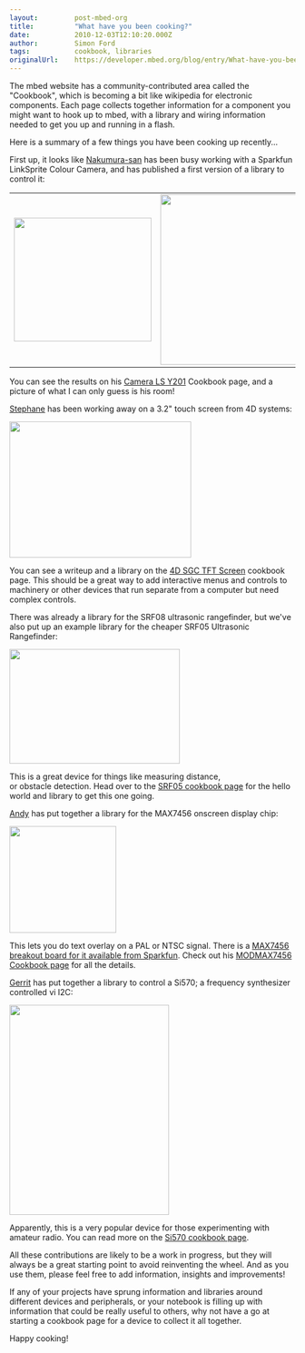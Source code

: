 ```yaml
---
layout:         post-mbed-org
title:          "What have you been cooking?"
date:           2010-12-03T12:10:20.000Z
author:         Simon Ford
tags:           cookbook, libraries
originalUrl:    https://developer.mbed.org/blog/entry/What-have-you-been-cooking/
---
```


<p>
  The mbed website has a community-contributed area called the
  "Cookbook", which is becoming a bit like wikipedia for electronic
  components. Each page collects together information for a
  component you might want to hook up to mbed, with a library and
  wiring information needed to get you up and running in a flash.
</p>
<p>
  Here is a summary of a few things you have been cooking up
  recently...
</p>
<p>
  First up, it looks like&nbsp;<a href=
  "http://mbed.org/users/shintamainjp/">Nakumura-san</a> has been
  busy working with a Sparkfun LinkSprite Colour Camera, and has
  published a first version of a library to control it:
</p>
<table border="0">
  <tbody>
    <tr>
      <td>
        <img alt="" height="218" src=
        "http://mbed.org/media/uploads/shintamainjp/ls_y201_overview.png"
        width="242">
      </td>
      <td>
        <img alt="" height="300" src=
        "http://mbed.org/media/uploads/shintamainjp/_scaled_dsc04198.jpg"
        width="400">
      </td>
    </tr>
  </tbody>
</table>
<p>
  You can see the results on his&nbsp;<a href=
  "http://mbed.org/cookbook/Camera_LS_Y201">Camera LS Y201</a>
  Cookbook page, and a picture of what I can only guess is his
  room!
</p>
<p>
  <a href="http://mbed.org/users/Kerpower/">Stephane</a> has been
  working away on a 3.2" touch screen from 4D systems:
</p>
<p>
  <img alt="" height="240" src=
  "http://mbed.org/media/uploads/Kerpower/p1254239816.jpg" width=
  "320">
</p>
<p>
  You can see a writeup and a library on the <a href=
  "http://mbed.org/cookbook/4D-SGC-TFT-Screen">4D SGC TFT
  Screen</a> cookbook page. This should be a great way to add
  interactive menus and controls to machinery or other devices that
  run&nbsp;separate&nbsp;from a computer but need complex controls.
</p>
<p>
  There was already a library for the SRF08 ultrasonic rangefinder,
  but we've also put up an example library for the cheaper SRF05
  Ultrasonic Rangefinder:
</p>
<p>
  <img alt="" height="202" src=
  "http://mbed.org/media/uploads/simon/srf05.jpg" width="300">
</p>
<p>
  This is a great device for things like measuring distance,
  or&nbsp;obstacle&nbsp;detection. Head over to the <a href=
  "http://mbed.org/cookbook/SRF05-Ultrasonic-Ranger">SRF05 cookbook
  page</a> for the hello world and library to get this one going.
</p>
<p>
  <a href="http://mbed.org/users/AjK/">Andy</a> has put together a
  library for the MAX7456 onscreen display chip:
</p>
<p>
  <img alt="" height="188" src=
  "http://mbed.org/media/uploads/simon/09168-1_i_ma.jpg" width=
  "188">
</p>
<p>
  This lets you do text overlay on a PAL or NTSC signal. There is a
  <a href="http://www.sparkfun.com/products/9168">MAX7456 breakout
  board for it available from Sparkfun</a>. Check out his <a href=
  "http://mbed.org/cookbook/MODMAX7456">MODMAX7456 Cookbook
  page</a> for all the details.
</p>
<p>
  <a href="http://mbed.org/users/soldeerridder/">Gerrit</a> has put
  together a library to control a Si570; a frequency synthesizer
  controlled vi I2C:
</p>
<p>
  <img alt="" height="370" src=
  "http://mbed.org/media/uploads/soldeerridder/si570_sr.jpg" width=
  "281">
</p>
<p>
  Apparently, this is a very popular device for those experimenting
  with amateur radio. You can read more on the <a href=
  "http://mbed.org/cookbook/Si570">Si570 cookbook page</a>.
</p>
<p>
  All these contributions are likely to be a work in progress, but
  they will always be a great starting point to avoid reinventing
  the wheel. And as you use them, please feel free to add
  information, insights and improvements!
</p>
<p>
  If any of your projects have sprung information and libraries
  around different devices and peripherals, or your notebook is
  filling up with information that could be really useful to
  others, why not have a go at starting a cookbook page for a
  device to collect it all together.
</p>
<p>
  Happy cooking!
</p>

